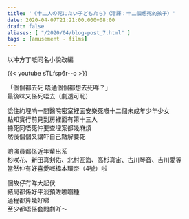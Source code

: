 ```yaml
---
title: '《十二人の死にたい子どもたち》（港譯：十二個想死的孩子）'
date: 2020-04-07T21:21:00.000+08:00
draft: false
aliases: [ "/2020/04/blog-post_7.html" ]
tags : [amusement - films]
---
```


以冲方丁嘅同名小說改編  

{{< youtube sTLfsp6r--o >}}

「個個都去死 唔通個個都想去死咩？」  
最後咪又係死唔去（劇透可恥）  
  
諗住約埋响一間醫院密室裡面安樂死嘅十二個未成年少年少女  
點知實行前見到房裡面有第十三人  
揀死同唔死仲要查埋案都幾麻煩  
然後個個又講吓自己點解要死  
  
啲演員都係近年輩出系  
杉咲花、新田真剣佑、北村匠海、高杉真宙、古川琴音、吉川愛等  
當然仲有好喜愛嘅橋本環奈（4號）啦  
  
個故仔冇咩大起伏  
結局都係好平淡預咗啦嗰種  
過程都算幾好睇  
至少都唔係套悶劇吖～